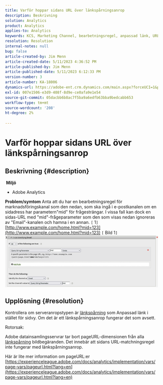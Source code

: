 ```yaml
---
title: Varför hoppar sidans URL över länkspårningsanrop
description: Beskrivning
solution: Analytics
product: Analytics
applies-to: Analytics
keywords: KCS, Marketing Channel, bearbetningsregel, anpassad länk, URL, hoppa över, spåra anrop, sida, frågor och svar
resolution: Resolution
internal-notes: null
bug: false
article-created-by: Jim Menn
article-created-date: 5/11/2023 4:36:52 PM
article-published-by: Jim Menn
article-published-date: 5/11/2023 6:12:33 PM
version-number: 3
article-number: KA-18006
dynamics-url: https://adobe-ent.crm.dynamics.com/main.aspx?forceUCI=1&pagetype=entityrecord&etn=knowledgearticle&id=fa97f106-1af0-ed11-8849-6045bd006295
exl-id: 007e1506-e3d9-408f-8d9e-ce0afa9e1e54
source-git-commit: 05dacbb6b8ac7f5ba9a6edfb63bba9bedcabb653
workflow-type: tm+mt
source-wordcount: '208'
ht-degree: 2%

---
```


# Varför hoppar sidans URL över länkspårningsanrop

## Beskrivning {#description}

<b> Miljö</b>
- Adobe Analytics



<b>Problem/symtom</b>
Anta att du har en bearbetningsregel för marknadsföringskanal som den nedan, som ska ingå i e-postkanalen om en sidadress har parametern&quot;mid&quot; för frågesträngar.
I vissa fall kan dock en sidas-URL med &quot;mid&quot;-frågeparameter som den som visas nedan ignoreras av &quot;Email&quot;-kanalen och hamna i en annan.
`[` 1`]`  [http://www.example.com/home.html?mid=123](http://www.example.com/home.html?mid=123)
`[` Bild 1`]`
![](assets/___fb97f106-1af0-ed11-8849-6045bd006295___.png)


## Upplösning {#resolution}




Kontrollera om serveranropstypen är [länkspårning](https://experienceleague.adobe.com/docs/analytics/implementation/vars/functions/tl-method.html?lang=en) som Anpassad länk i stället för sidvy. Om det är ett länkspårningsanrop fungerar det som avsett.





Rotorsak:

Adobe datainsamlingsservrar tar bort pageURL-dimensionen från alla [länkspårning](https://experienceleague.adobe.com/docs/analytics/implementation/vars/functions/tl-method.html?lang=en) bildbegäranden. Det innebär att sidans URL-matchningsregel inte fungerar med länkspårningsanrop.

Här är lite mer information om pageURL:er [https://experienceleague.adobe.com/docs/analytics/implementation/vars/page-vars/pageurl.html?lang=en](https://experienceleague.adobe.com/docs/analytics/implementation/vars/page-vars/pageurl.html?lang=en)
